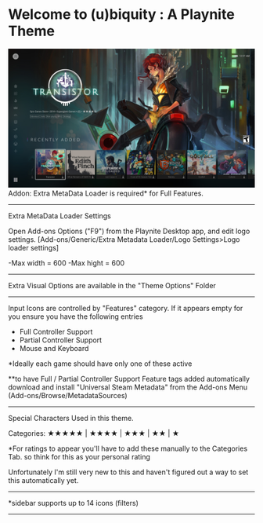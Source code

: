# Welcome to (u)biquity : A Playnite Theme

<img src="https://raw.githubusercontent.com/RedSchism/ubiquity/main/screenshot01.jpg" />
Addon: Extra MetaData Loader is required* for Full Features.

________________________________________________________________________________________
Extra MetaData Loader Settings

Open Add-ons Options ("F9") from the Playnite Desktop app, and edit logo settings.
[Add-ons/Generic/Extra Metadata Loader/Logo Settings>Logo loader settings]

-Max width = 600
-Max hight = 600

________________________________________________________________________________________

Extra Visual Options are available in the "Theme Options" Folder
________________________________________________________________________________________

Input Icons are controlled by "Features" category.
If it appears empty for you ensure you have the following entries

- Full Controller Support
- Partial Controller Support
- Mouse and Keyboard

*Ideally each game should have only one of these active

**to have Full / Partial Controller Support Feature tags added automatically download
and install "Universal Steam Metadata" from the Add-ons Menu (Add-ons/Browse/MetadataSources)
________________________________________________________________________________________


Special Characters Used in this theme.

Categories:
★★★★★		 |   ★★★★		|    ★★★		|    ★★		 |   ★	

*For ratings to appear you'll have to add these manually to the Categories Tab.
so think for this as your personal rating

Unfortunately I'm still very new to this and haven't figured out a way to set this 
automatically yet.	 
________________________________________________________________________________________

*sidebar supports up to 14 icons (filters)
________________________________________________________________________________________
